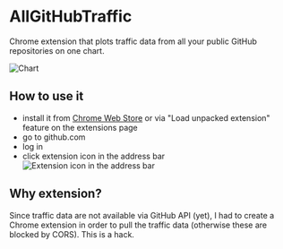 AllGitHubTraffic
================
Chrome extension that plots traffic data from all your public GitHub repositories on one chart.

![Chart](http://i.imgur.com/gC7rROT.png)

## How to use it
- install it from [Chrome Web Store](https://chrome.google.com/webstore/detail/allgithubtraffic/ackoiggbcoegfdkobllpnglglmkedpij) or via "Load unpacked extension" feature on the extensions page
- go to github.com
- log in
- click extension icon in the address bar
![Extension icon in the address bar](http://i.imgur.com/R3Nwu2w.png)

## Why extension?
Since traffic data are not available via GitHub API (yet), I had to create a Chrome extension in order to pull the traffic data (otherwise these are blocked by CORS). This is a hack.
